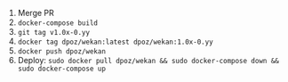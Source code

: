 1. Merge PR
1. `docker-compose build`
1. `git tag v1.0x-0.yy`
1. `docker tag dpoz/wekan:latest dpoz/wekan:1.0x-0.yy`
1. `docker push dpoz/wekan`
1. Deploy: `sudo docker pull dpoz/wekan && sudo docker-compose down && sudo docker-compose up`
